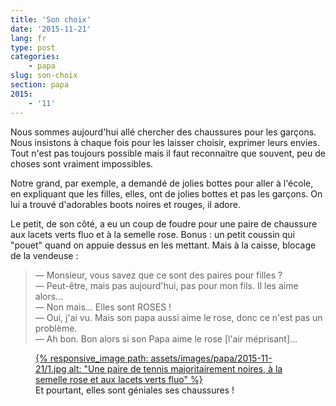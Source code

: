```yaml
---
title: 'Son choix'
date: '2015-11-21'
lang: fr
type: post
categories:
    - papa
slug: son-choix
section: papa
2015:
    - '11'
---
```


Nous sommes aujourd'hui allé chercher des chaussures pour les garçons. Nous insistons à chaque fois pour les laisser choisir, exprimer leurs envies. Tout n'est pas toujours possible mais il faut reconnaitre que souvent, peu de choses sont vraiment impossibles.

Notre grand, par exemple, a demandé de jolies bottes pour aller à l'école, en expliquant que les filles, elles, ont de jolies bottes et pas les garçons. On lui a trouvé d'adorables boots noires et rouges, il adore.

Le petit, de son côté, a eu un coup de foudre pour une paire de chaussure aux lacets verts fluo et à la semelle rose. Bonus : un petit coussin qui "pouet" quand on appuie dessus en les mettant. Mais à la caisse, blocage de la vendeuse :

> — Monsieur, vous savez que ce sont des paires pour filles ?  
> — Peut-être, mais pas aujourd'hui, pas pour mon fils. Il les aime alors...  
> — Non mais... Elles sont ROSES !  
> — Oui, j'ai vu. Mais son papa aussi aime le rose, donc ce n'est pas un problème.  
> — Ah bon. Bon alors si son Papa aime le rose [l'air méprisant]...

<figure>
  <a data-featherlight="image" href="/assets/images/papa/2015-11-21/1.jpg" title="Voir en plus grand">
      {% responsive_image path: assets/images/papa/2015-11-21/1.jpg alt: "Une paire de tennis majoritairement noires, à la semelle rose et aux lacets verts fluo" %}
  </a>
  <figcaption>Et pourtant, elles sont géniales ses chaussures !</figcaption>
</figure>
